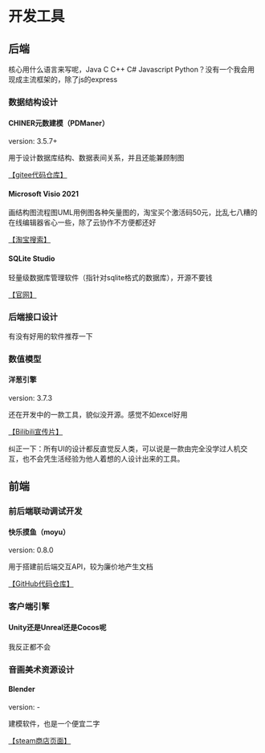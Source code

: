 # 开发工具

## 后端

核心用什么语言来写呢，Java C C++ C# Javascript Python？没有一个我会用现成主流框架的，除了js的express

### 数据结构设计

#### CHINER元数建模（PDManer）

version: 3.5.7+

用于设计数据库结构、数据表间关系，并且还能兼顾制图

[【gitee代码仓库】](https://gitee.com/robergroup/chiner)

#### Microsoft Visio 2021

画结构图流程图UML用例图各种矢量图的，淘宝买个激活码50元，比乱七八糟的在线编辑器省心一些，除了云协作不方便都还好

[【淘宝搜索】](https://s.taobao.com/search?q=Visio+2021)

#### SQLite Studio

轻量级数据库管理软件（指针对sqlite格式的数据库），开源不要钱

[【官网】](https://sqlitestudio.pl/)

### 后端接口设计

有没有好用的软件推荐一下

### 数值模型

#### 洋葱引擎

version: 3.7.3

还在开发中的一款工具，貌似没开源。感觉不如excel好用

[【Bilibili宣传片】](https://www.bilibili.com/video/BV14v411G7ai)

纠正一下：所有UI的设计都反直觉反人类，可以说是一款由完全没学过人机交互，也不会凭生活经验为他人着想的人设计出来的工具。

## 前端

### 前后端联动调试开发

#### 快乐摸鱼（moyu）

version: 0.8.0

用于搭建前后端交互API，较为廉价地产生文档

[【GitHub代码仓库】](https://github.com/trueleaf/moyu)

### 客户端引擎

#### Unity还是Unreal还是Cocos呢

我反正都不会

### 音画美术资源设计

#### Blender

version: -

建模软件，也是一个便宜二字

[【steam商店页面】](https://store.steampowered.com/app/365670)
